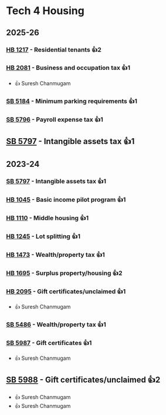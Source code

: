 # Tech 4 Housing
## 2025-26

### [HB 1217](/bill/2025-26/hb/1217/) - Residential tenants 👍2  

### [HB 2081](/bill/2025-26/hb/2081/) - Business and occupation tax 👍1  
* 👍 Suresh Chanmugam

### [SB 5184](/bill/2025-26/sb/5184/) - Minimum parking requirements 👍1  

### [SB 5796](/bill/2025-26/sb/5796/) - Payroll expense tax 👍1  

## [SB 5797](/bill/2025-26/sb/5797/) - Intangible assets tax 👍1  

## 2023-24

### [SB 5797](/bill/2023-24/sb/5797/) - Intangible assets tax 👍1  

### [HB 1045](/bill/2023-24/hb/1045/) - Basic income pilot program 👍1  

### [HB 1110](/bill/2023-24/hb/1110/) - Middle housing 👍1  

### [HB 1245](/bill/2023-24/hb/1245/) - Lot splitting 👍1  

### [HB 1473](/bill/2023-24/hb/1473/) - Wealth/property tax 👍1  

### [HB 1695](/bill/2023-24/hb/1695/) - Surplus property/housing 👍2  

### [HB 2095](/bill/2023-24/hb/2095/) - Gift certificates/unclaimed 👍1  
* 👍 Suresh Chanmugam

### [SB 5486](/bill/2023-24/sb/5486/) - Wealth/property tax 👍1  

### [SB 5987](/bill/2023-24/sb/5987/) - Gift certificates 👍1  
* 👍 Suresh Chanmugam

## [SB 5988](/bill/2023-24/sb/5988/) - Gift certificates/unclaimed 👍2  
* 👍 Suresh Chanmugam
* 👍 Suresh Chanmugam
